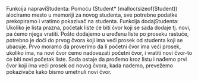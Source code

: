Funkcija napraviStudenta: Pomoću (Student* )malloc(sizeof(Student)) alociramo mesto u memoriji za novog studenta, sve potrebne podatke prekopiramo i vratimo pokazivač na studenta.
Funkcija dodajStudenta: Ukoliko je lista prazna, početak liste će biti čvor koji se sada dodaje tj. novi, pa ćemo njega vratiti.
Pošto dodajemo u uređenu liste po proseku rastuće, potrebno je doći do prvog čvora koji ima veći prosek od studenta koji se ubacuje. Prvo moramo da proverimo da li početni čvor ima veći prosek, ukoliko ima, na novi čvor ćemo nadovezati početni čvor, i vratiti novi čvor-to će biti novi početak liste.
Sada ostaje da prođemo kroz listu i nađemo prvi čvor koji ima veći prosek od novog čvora, kada nađemo, prevežemo pokazivače kako bismo umetnuli novi čvor. 
